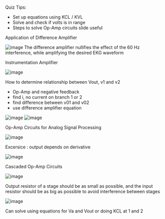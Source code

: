 Quiz Tips: 
  - Set up equations using KCL / KVL
  - Solve and check if volts is in range
  - Steps to solve Op-Amp circuits slide useful

Application of Difference Amplifier

![image](https://github.com/user-attachments/assets/286c7b88-4a02-4dde-bfde-47944fb9591b)
The difference amplifier nullifies the effect of the 60 Hz interference, while amplifying the desired EKG waveform

Instrumentation Amplifier 

![image](https://github.com/user-attachments/assets/0fbc4154-6711-47db-b595-ff74fe1dd2c8)

How to determine relationship between Vout, v1 and v2
- Op-Amp and negative feedback
- find i, no current on branch 1 or 2
- find difference between v01 and v02
- use difference amplifier equation

![image](https://github.com/user-attachments/assets/7f2a3a3d-ea38-4d36-bc4b-756f9b26dafa)
![image](https://github.com/user-attachments/assets/018c6c21-178b-4014-876a-dedaffab2d6d)

Op-Amp Circuits for Analog Signal Processing 

![image](https://github.com/user-attachments/assets/9750a270-8f73-4fbc-93be-f7662b6c5535)

Excersice : output depends on derivative

![image](https://github.com/user-attachments/assets/dce08535-3cca-484a-b799-cfe4705a63b2)

Cascaded Op-Amp Circuits

![image](https://github.com/user-attachments/assets/606cf63a-f2c4-425c-86bb-c3c01955ef61)

Output resistor of a stage should be as small as possible, and the input resistor should be as big as possible to avoid interference between stages 

![image](https://github.com/user-attachments/assets/ea884a50-e1e2-440b-b7cc-2676c512670d)

Can solve using equations for Va and Vout or doing KCL at 1 and 2
